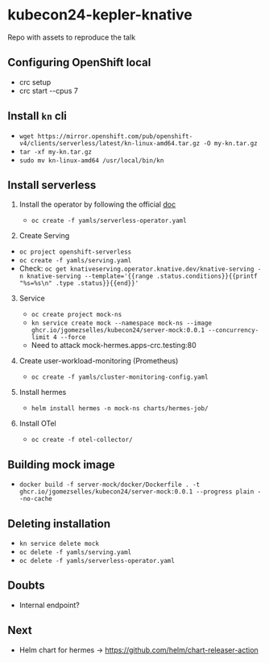 # kubecon24-kepler-knative
Repo with assets to reproduce the talk

## Configuring OpenShift local
* crc setup
* crc start --cpus 7

## Install `kn` cli
   *  `wget https://mirror.openshift.com/pub/openshift-v4/clients/serverless/latest/kn-linux-amd64.tar.gz -O my-kn.tar.gz`
   *  `tar -xf my-kn.tar.gz`
   *  `sudo mv kn-linux-amd64 /usr/local/bin/kn`

## Install serverless
1. Install the operator by following the official [doc](https://docs.openshift.com/serverless/1.31/install/install-serverless-operator.html)
   * `oc create -f yamls/serverless-operator.yaml`
  
2. Create Serving
  * `oc project openshift-serverless`
  * `oc create -f yamls/serving.yaml`
  * Check: `oc get knativeserving.operator.knative.dev/knative-serving -n knative-serving --template='{{range .status.conditions}}{{printf "%s=%s\n" .type .status}}{{end}}'`

3. Service
   * `oc create project mock-ns`
   * `kn service create mock --namespace mock-ns --image ghcr.io/jgomezselles/kubecon24/server-mock:0.0.1 --concurrency-limit 4 --force`
   * Need to attack mock-hermes.apps-crc.testing:80

4. Create user-workload-monitoring (Prometheus)
   * `oc create -f yamls/cluster-monitoring-config.yaml`

5. Install hermes
   * `helm install hermes -n mock-ns charts/hermes-job/`

6. Install OTel
   * `oc create -f otel-collector/`

## Building mock image
   * `docker build -f server-mock/docker/Dockerfile . -t ghcr.io/jgomezselles/kubecon24/server-mock:0.0.1 --progress plain --no-cache`

## Deleting installation
* `kn service delete mock`
* `oc delete -f yamls/serving.yaml`
* `oc delete -f yamls/serverless-operator.yaml`

## Doubts
* Internal endpoint?

## Next
* Helm chart for hermes -> https://github.com/helm/chart-releaser-action